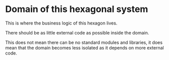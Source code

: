 <!--
 Copyright (C) 2023 Innovate for Vegas Foundation
 
 This file is part of be-open-transit-gtfs-pubsub-py.
 
 be-open-transit-gtfs-pubsub-py is free software: you can redistribute it and/or modify
 it under the terms of the GNU General Public License as published by
 the Free Software Foundation, either version 3 of the License, or
 (at your option) any later version.
 
 be-open-transit-gtfs-pubsub-py is distributed in the hope that it will be useful,
 but WITHOUT ANY WARRANTY; without even the implied warranty of
 MERCHANTABILITY or FITNESS FOR A PARTICULAR PURPOSE.  See the
 GNU General Public License for more details.
 
 You should have received a copy of the GNU General Public License
 along with be-open-transit-gtfs-pubsub-py.  If not, see <http://www.gnu.org/licenses/>.
-->

# Domain of this hexagonal system

This is where the business logic of this hexagon lives.

There should be as little external code as possible inside the domain.

This does not mean there can be no standard modules and libraries, it does mean that the domain becomes less isolated as it depends on more external code.
